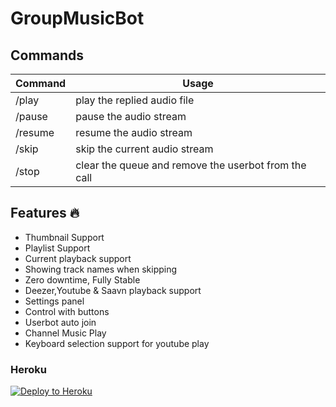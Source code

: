 # GroupMusicBot

## Commands

| Command | Usage                                                |
| ------- | ---------------------------------------------------- |
| /play   | play the replied audio file                          |
| /pause  | pause the audio stream                               |
| /resume | resume the audio stream                              |
| /skip   | skip the current audio stream                        |
| /stop   | clear the queue and remove the userbot from the call |

<h2> Features 🔥 </h2>

- Thumbnail Support
- Playlist Support
- Current playback support
- Showing track names when skipping
- Zero downtime, Fully Stable
- Deezer,Youtube & Saavn playback support
- Settings panel
- Control with buttons
- Userbot auto join
- Channel Music Play
- Keyboard selection support for youtube play


### Heroku


[![Deploy to Heroku](https://www.herokucdn.com/deploy/button.svg)](https://heroku.com/deploy?template=https://github.com/ImTheekshana126/GroupMusicBot)
